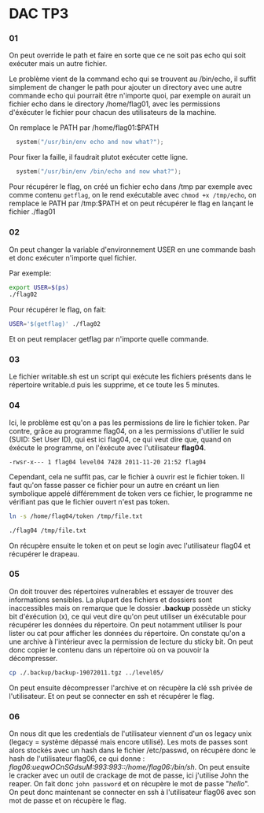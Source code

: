 # DAC TP3

### 01

On peut override le path et faire en sorte que ce ne soit pas echo qui soit exécuter mais un autre fichier.

Le problème vient de la command echo qui se trouvent au /bin/echo,
il suffit simplement de changer le path pour ajouter un directory avec une autre commande echo qui pourrait être n'importe quoi, par exemple on aurait un fichier echo dans le directory /home/flag01, avec les permissions d'éxécuter le fichier pour chacun des utilisateurs de la machine.

On remplace le PATH par /home/flag01:$PATH

```c
  system("/usr/bin/env echo and now what?");
```

Pour fixer la faille, il faudrait plutot exécuter cette ligne.

```c
  system("/usr/bin/env /bin/echo and now what?");
```

Pour récupérer le flag, on créé un fichier echo dans /tmp par exemple avec comme contenu `getflag`, on le rend exécutable avec `chmod +x /tmp/echo`, on remplace le PATH par /tmp:$PATH et on peut récupérer le flag en lançant le fichier ./flag01

### 02

On peut changer la variable d'environnement USER en une commande bash et donc exécuter n'importe quel fichier.

Par exemple:

```bash
export USER=$(ps)
./flag02
```

Pour récupérer le flag, on fait:

```bash
USER='$(getflag)' ./flag02
```

Et on peut remplacer getflag par n'importe quelle commande.

### 03

Le fichier writable.sh est un script qui exécute les fichiers présents dans le répertoire writable.d puis les supprime, et ce toute les 5 minutes.

### 04

Ici, le problème est qu'on a pas les permissions de lire le fichier token.
Par contre, grâce au programme flag04, on a les permissions d'utilier le suid (SUID: Set User ID), qui est ici flag04, ce qui veut dire que, quand on éxécute le programme, on l'éxécute avec l'utilisateur **flag04**.

```
-rwsr-x--- 1 flag04 level04 7428 2011-11-20 21:52 flag04
```

Cependant, cela ne suffit pas, car le fichier à ouvrir est le fichier token. Il faut qu'on fasse passer ce fichier pour un autre en créant un lien symbolique appelé différemment de token vers ce fichier, le programme ne vérifiant pas que le fichier ouvert n'est pas token.

```bash
ln -s /home/flag04/token /tmp/file.txt
```

```bash
./flag04 /tmp/file.txt
```

On récupère ensuite le token et on peut se login avec l'utilisateur flag04 et récupérer le drapeau.

### 05

On doit trouver des répertoires vulnerables et essayer de trouver des informations sensibles.
La plupart des fichiers et dossiers sont inaccessibles mais on remarque que le dossier **.backup** possède un sticky bit d'éxécution (x), ce qui veut dire qu'on peut utiliser un éxécutable pour récupérer les données du répertoire.
On peut notamment utiliser ls pour lister ou cat pour afficher les données du répertoire.
On constate qu'on a une archive à l'intérieur avec la permission de lecture du sticky bit. On peut donc copier le contenu dans un répertoire où on va pouvoir la décompresser.
```bash
cp ./.backup/backup-19072011.tgz ../level05/
```

On peut ensuite décompresser l'archive et on récupère la clé ssh privée de l'utilisateur. Et on peut se connecter en ssh et récupérer le flag.

### 06

On nous dit que les credentials de l'utilisateur viennent d'un os legacy unix (legacy = système dépassé mais encore utilisé).
Les mots de passes sont alors stockés avec un hash dans le fichier /etc/passwd, on récupère donc le hash de l'utilisateur flag06, ce qui donne :
*flag06:ueqwOCnSGdsuM:993:993::/home/flag06:/bin/sh*. On peut ensuite le cracker avec un outil de crackage de mot de passe, ici j'utilise John the reaper.
On fait donc `john password` et on récupère le mot de passe "*hello*".
On peut donc maintenant se connecter en ssh à l'utilisateur flag06 avec son mot de passe et on récupère le flag.